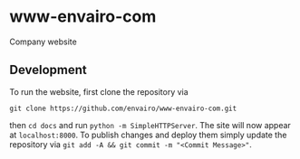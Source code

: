 # www-envairo-com

Company website

## Development

To run the website, first clone the repository via

`git clone https://github.com/envairo/www-envairo-com.git`

then `cd docs` and run `python -m SimpleHTTPServer`. The site will now appear at `localhost:8000`. To publish changes and deploy them simply update the repository via `git add -A && git commit -m "<Commit Message>"`.
